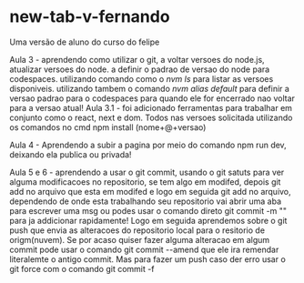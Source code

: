 # new-tab-v-fernando

Uma versão de aluno do curso do felipe

Aula 3 - aprendendo como utilizar o git, a voltar versoes do node.js, atualizar versoes do node.
a definir o padrao de versao do node para codespaces. utilizando comando como o _nvm ls_ para listar as versoes disponiveis.
utilizando tambem o comando _nvm alias default_ para definir a versao padrao para o codespaces para quando ele for encerrado nao voltar para a versao atual!
Aula 3.1 - foi adicionado ferramentas para trabalhar em conjunto como o react, next e dom. Todos nas versoes solicitada utilizando os comandos no cmd npm install (nome+@+versao)

Aula 4 - Aprendendo a subir a pagina por meio do comando npm run dev, deixando ela publica ou privada!

Aula 5 e 6 - aprendendo a usar o git commit, usando o git satuts para ver alguma modificacoes no repositorio, se tem algo em modifed, depois git add no arquivo que esta em modifed e logo em seguida git add no arquivo, dependendo de onde esta trabalhando seu repositorio vai abrir uma aba para escrever uma msg ou podes usar o comando direto git commit -m "" para ja addicionar rapidamente! Logo em seguida aprendemos sobre o git push que envia as alteracoes do repositorio local para o resitorio de origm(nuvem). Se por acaso quiser fazer alguma alteracao em algum commit pode usar o comando git commit --amend que ele ira remendar literalemte o antigo commit. Mas para fazer um push caso der erro usar o git force com o comando git commit -f
